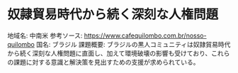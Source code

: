 # 奴隷貿易時代から続く深刻な人権問題

地域名: 中南米
参考ソース: https://www.cafequilombo.com.br/nosso-quilombo
国名: ブラジル
課題概要: ブラジルの黒人コミュニティは奴隷貿易時代から続く深刻な人権問題に直面し、加えて環境破壊の影響も受けており、これらの課題に対する意識と解決策を見出すための支援が求められている。